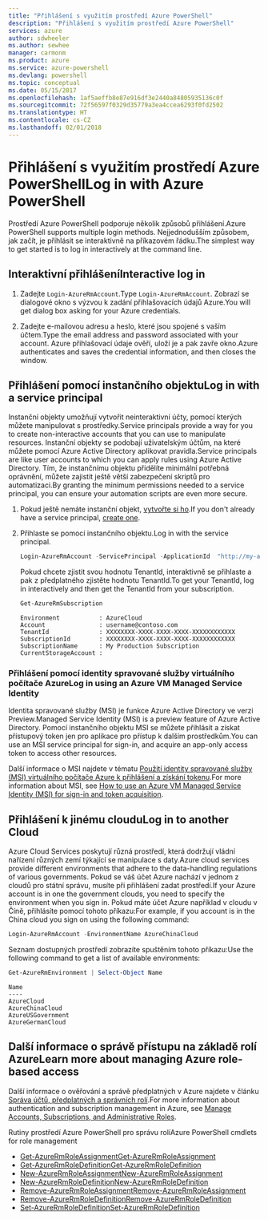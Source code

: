 ```yaml
---
title: "Přihlášení s využitím prostředí Azure PowerShell"
description: "Přihlášení s využitím prostředí Azure PowerShell"
services: azure
author: sdwheeler
ms.author: sewhee
manager: carmonm
ms.product: azure
ms.service: azure-powershell
ms.devlang: powershell
ms.topic: conceptual
ms.date: 05/15/2017
ms.openlocfilehash: 1af5aeffb8e87e916df3e2440a84805935136c0f
ms.sourcegitcommit: 72f56597f0329d35779a3ea4ccea6293f0fd2502
ms.translationtype: HT
ms.contentlocale: cs-CZ
ms.lasthandoff: 02/01/2018
---
```

# <a name="log-in-with-azure-powershell"></a><span data-ttu-id="27fa8-103">Přihlášení s využitím prostředí Azure PowerShell</span><span class="sxs-lookup"><span data-stu-id="27fa8-103">Log in with Azure PowerShell</span></span>

<span data-ttu-id="27fa8-104">Prostředí Azure PowerShell podporuje několik způsobů přihlášení.</span><span class="sxs-lookup"><span data-stu-id="27fa8-104">Azure PowerShell supports multiple login methods.</span></span> <span data-ttu-id="27fa8-105">Nejjednodušším způsobem, jak začít, je přihlásit se interaktivně na příkazovém řádku.</span><span class="sxs-lookup"><span data-stu-id="27fa8-105">The simplest way to get started is to log in interactively at the command line.</span></span>

## <a name="interactive-log-in"></a><span data-ttu-id="27fa8-106">Interaktivní přihlášení</span><span class="sxs-lookup"><span data-stu-id="27fa8-106">Interactive log in</span></span>

1. <span data-ttu-id="27fa8-107">Zadejte `Login-AzureRmAccount`.</span><span class="sxs-lookup"><span data-stu-id="27fa8-107">Type `Login-AzureRmAccount`.</span></span> <span data-ttu-id="27fa8-108">Zobrazí se dialogové okno s výzvou k zadání přihlašovacích údajů Azure.</span><span class="sxs-lookup"><span data-stu-id="27fa8-108">You will get dialog box asking for your Azure credentials.</span></span>

2. <span data-ttu-id="27fa8-109">Zadejte e-mailovou adresu a heslo, které jsou spojené s vaším účtem.</span><span class="sxs-lookup"><span data-stu-id="27fa8-109">Type the email address and password associated with your account.</span></span> <span data-ttu-id="27fa8-110">Azure přihlašovací údaje ověří, uloží je a pak zavře okno.</span><span class="sxs-lookup"><span data-stu-id="27fa8-110">Azure authenticates and saves the credential information, and then closes the window.</span></span>

## <a name="log-in-with-a-service-principal"></a><span data-ttu-id="27fa8-111">Přihlášení pomocí instančního objektu</span><span class="sxs-lookup"><span data-stu-id="27fa8-111">Log in with a service principal</span></span>

<span data-ttu-id="27fa8-112">Instanční objekty umožňují vytvořit neinteraktivní účty, pomocí kterých můžete manipulovat s prostředky.</span><span class="sxs-lookup"><span data-stu-id="27fa8-112">Service principals provide a way for you to create non-interactive accounts that you can use to manipulate resources.</span></span> <span data-ttu-id="27fa8-113">Instanční objekty se podobají uživatelským účtům, na které můžete pomocí Azure Active Directory aplikovat pravidla.</span><span class="sxs-lookup"><span data-stu-id="27fa8-113">Service principals are like user accounts to which you can apply rules using Azure Active Directory.</span></span> <span data-ttu-id="27fa8-114">Tím, že instančnímu objektu přidělíte minimální potřebná oprávnění, můžete zajistit ještě větší zabezpečení skriptů pro automatizaci.</span><span class="sxs-lookup"><span data-stu-id="27fa8-114">By granting the minimum permissions needed to a service principal, you can ensure your automation scripts are even more secure.</span></span>

1. <span data-ttu-id="27fa8-115">Pokud ještě nemáte instanční objekt, [vytvořte si ho](create-azure-service-principal-azureps.md).</span><span class="sxs-lookup"><span data-stu-id="27fa8-115">If you don't already have a service principal, [create one](create-azure-service-principal-azureps.md).</span></span>

2. <span data-ttu-id="27fa8-116">Přihlaste se pomocí instančního objektu.</span><span class="sxs-lookup"><span data-stu-id="27fa8-116">Log in with the service principal.</span></span>

    ```powershell
    Login-AzureRmAccount -ServicePrincipal -ApplicationId  "http://my-app" -Credential $pscredential -TenantId $tenantid
    ```

    <span data-ttu-id="27fa8-117">Pokud chcete zjistit svou hodnotu TenantId, interaktivně se přihlaste a pak z předplatného zjistěte hodnotu TenantId.</span><span class="sxs-lookup"><span data-stu-id="27fa8-117">To get your TenantId, log in interactively and then get the TenantId from your subscription.</span></span>

    ```powershell
    Get-AzureRmSubscription
    ```

    ```
    Environment           : AzureCloud
    Account               : username@contoso.com
    TenantId              : XXXXXXXX-XXXX-XXXX-XXXX-XXXXXXXXXXXX
    SubscriptionId        : XXXXXXXX-XXXX-XXXX-XXXX-XXXXXXXXXXXX
    SubscriptionName      : My Production Subscription
    CurrentStorageAccount :
    ```

### <a name="log-in-using-an-azure-vm-managed-service-identity"></a><span data-ttu-id="27fa8-118">Přihlášení pomocí identity spravované služby virtuálního počítače Azure</span><span class="sxs-lookup"><span data-stu-id="27fa8-118">Log in using an Azure VM Managed Service Identity</span></span>

<span data-ttu-id="27fa8-119">Identita spravované služby (MSI) je funkce Azure Active Directory ve verzi Preview.</span><span class="sxs-lookup"><span data-stu-id="27fa8-119">Managed Service Identity (MSI) is a preview feature of Azure Active Directory.</span></span> <span data-ttu-id="27fa8-120">Pomocí instančního objektu MSI se můžete přihlásit a získat přístupový token jen pro aplikace pro přístup k dalším prostředkům.</span><span class="sxs-lookup"><span data-stu-id="27fa8-120">You can use an MSI service principal for sign-in, and acquire an app-only access token to access other resources.</span></span>

<span data-ttu-id="27fa8-121">Další informace o MSI najdete v tématu [Použití identity spravované služby (MSI) virtuálního počítače Azure k přihlášení a získání tokenu](/azure/active-directory/msi-how-to-get-access-token-using-msi).</span><span class="sxs-lookup"><span data-stu-id="27fa8-121">For more information about MSI, see [How to use an Azure VM Managed Service Identity (MSI) for sign-in and token acquisition](/azure/active-directory/msi-how-to-get-access-token-using-msi).</span></span>

## <a name="log-in-to-another-cloud"></a><span data-ttu-id="27fa8-122">Přihlášení k jinému cloudu</span><span class="sxs-lookup"><span data-stu-id="27fa8-122">Log in to another Cloud</span></span>

<span data-ttu-id="27fa8-123">Azure Cloud Services poskytují různá prostředí, která dodržují vládní nařízení různých zemí týkající se manipulace s daty.</span><span class="sxs-lookup"><span data-stu-id="27fa8-123">Azure cloud services provide different environments that adhere to the data-handling regulations of various governments.</span></span> <span data-ttu-id="27fa8-124">Pokud se váš účet Azure nachází v jednom z cloudů pro státní správu, musíte při přihlášení zadat prostředí.</span><span class="sxs-lookup"><span data-stu-id="27fa8-124">If your Azure account is in one the government clouds, you need to specify the environment when you sign in.</span></span> <span data-ttu-id="27fa8-125">Pokud máte účet Azure například v cloudu v Číně, přihlásíte pomocí tohoto příkazu:</span><span class="sxs-lookup"><span data-stu-id="27fa8-125">For example, if you account is in the China cloud you sign on using the following command:</span></span>

```powershell
Login-AzureRmAccount -EnvironmentName AzureChinaCloud
```

<span data-ttu-id="27fa8-126">Seznam dostupných prostředí zobrazíte spuštěním tohoto příkazu:</span><span class="sxs-lookup"><span data-stu-id="27fa8-126">Use the following command to get a list of available environments:</span></span>

```powershell
Get-AzureRmEnvironment | Select-Object Name
```

```
Name
----
AzureCloud
AzureChinaCloud
AzureUSGovernment
AzureGermanCloud
```

## <a name="learn-more-about-managing-azure-role-based-access"></a><span data-ttu-id="27fa8-127">Další informace o správě přístupu na základě rolí Azure</span><span class="sxs-lookup"><span data-stu-id="27fa8-127">Learn more about managing Azure role-based access</span></span>

<span data-ttu-id="27fa8-128">Další informace o ověřování a správě předplatných v Azure najdete v článku [Správa účtů, předplatných a správních rolí](/azure/active-directory/role-based-access-control-configure).</span><span class="sxs-lookup"><span data-stu-id="27fa8-128">For more information about authentication and subscription management in Azure, see [Manage Accounts, Subscriptions, and Administrative Roles](/azure/active-directory/role-based-access-control-configure).</span></span>

<span data-ttu-id="27fa8-129">Rutiny prostředí Azure PowerShell pro správu rolí</span><span class="sxs-lookup"><span data-stu-id="27fa8-129">Azure PowerShell cmdlets for role management</span></span>

* [<span data-ttu-id="27fa8-130">Get-AzureRmRoleAssignment</span><span class="sxs-lookup"><span data-stu-id="27fa8-130">Get-AzureRmRoleAssignment</span></span>](/powershell/module/AzureRM.Resources/Get-AzureRmRoleAssignment)
* [<span data-ttu-id="27fa8-131">Get-AzureRmRoleDefinition</span><span class="sxs-lookup"><span data-stu-id="27fa8-131">Get-AzureRmRoleDefinition</span></span>](/powershell/module/AzureRM.Resources/Get-AzureRmRoleDefinition)
* [<span data-ttu-id="27fa8-132">New-AzureRmRoleAssignment</span><span class="sxs-lookup"><span data-stu-id="27fa8-132">New-AzureRmRoleAssignment</span></span>](/powershell/module/AzureRM.Resources/New-AzureRmRoleAssignment)
* [<span data-ttu-id="27fa8-133">New-AzureRmRoleDefinition</span><span class="sxs-lookup"><span data-stu-id="27fa8-133">New-AzureRmRoleDefinition</span></span>](/powershell/module/AzureRM.Resources/New-AzureRmRoleDefinition)
* [<span data-ttu-id="27fa8-134">Remove-AzureRmRoleAssignment</span><span class="sxs-lookup"><span data-stu-id="27fa8-134">Remove-AzureRmRoleAssignment</span></span>](/powershell/module/AzureRM.Resources/Remove-AzureRmRoleAssignment)
* [<span data-ttu-id="27fa8-135">Remove-AzureRmRoleDefinition</span><span class="sxs-lookup"><span data-stu-id="27fa8-135">Remove-AzureRmRoleDefinition</span></span>](/powershell/module/AzureRM.Resources/Remove-AzureRmRoleDefinition)
* [<span data-ttu-id="27fa8-136">Set-AzureRmRoleDefinition</span><span class="sxs-lookup"><span data-stu-id="27fa8-136">Set-AzureRmRoleDefinition</span></span>](/powershell/moduel/AzureRM.Resources/Set-AzureRmRoleDefinition)
